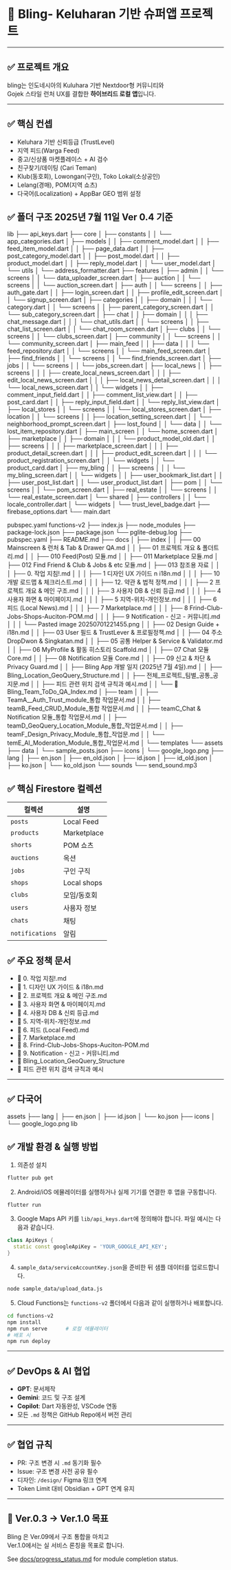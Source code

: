 # 🚀 Bling- Keluharan 기반 슈퍼앱 프로젝트

---

## ✅ 프로젝트 개요

bling는 인도네시아의 Kuluhara 기반 Nextdoor형 커뮤니티와  
Gojek 스타일 런처 UX를 결합한 **하이브리드 로컬 앱**입니다.

---

## ✅ 핵심 컨셉

- Keluhara 기반 신뢰등급 (TrustLevel)
- 지역 피드(Warga Feed)
- 중고/신상품 마켓플레이스 + AI 검수
- 친구찾기/데이팅 (Cari Teman)
- Klub(동호회), Lowongan(구인), Toko Lokal(소상공인)
- Lelang(경매), POM(지역 쇼츠)
- 다국어(Localization) + AppBar GEO 범위 설정

## ✅ 폴더 구조    2025년 7월 11일 Ver 0.4 기준

lib
├── api_keys.dart
├── core
│   ├── constants
│   │   └── app_categories.dart
│   ├── models
│   │   ├── comment_model.dart
│   │   ├── feed_item_model.dart
│   │   ├── page_data.dart
│   │   ├── post_category_model.dart
│   │   ├── post_model.dart
│   │   ├── product_model.dart
│   │   ├── reply_model.dart
│   │   └── user_model.dart
│   └── utils
│       └── address_formatter.dart
├── features
│   ├── admin
│   │   └── screens
│   │       └── data_uploader_screen.dart
│   ├── auction
│   │   └── screens
│   │       └── auction_screen.dart
│   ├── auth
│   │   └── screens
│   │       ├── auth_gate.dart
│   │       ├── login_screen.dart
│   │       ├── profile_edit_screen.dart
│   │       └── signup_screen.dart
│   ├── categories
│   │   ├── domain
│   │   │   └── category.dart
│   │   └── screens
│   │       ├── parent_category_screen.dart
│   │       └── sub_category_screen.dart
│   ├── chat
│   │   ├── domain
│   │   │   ├── chat_message.dart
│   │   │   └── chat_utils.dart
│   │   └── screens
│   │       ├── chat_list_screen.dart
│   │       └── chat_room_screen.dart
│   ├── clubs
│   │   └── screens
│   │       └── clubs_screen.dart
│   ├── community
│   │   └── screens
│   │       └── community_screen.dart
│   ├── main_feed
│   │   ├── data
│   │   │   └── feed_repository.dart
│   │   └── screens
│   │       └── main_feed_screen.dart
│   ├── find_friends
│   │   └── screens
│   │       └── find_friends_screen.dart
│   ├── jobs
│   │   └── screens
│   │       └── jobs_screen.dart
│   ├── local_news
│   │   ├── screens
│   │   │   ├── create_local_news_screen.dart
│   │   │   ├── edit_local_news_screen.dart
│   │   │   ├── local_news_detail_screen.dart
│   │   │   └── local_news_screen.dart
│   │   └── widgets
│   │       ├── comment_input_field.dart
│   │       ├── comment_list_view.dart
│   │       ├── post_card.dart
│   │       ├── reply_input_field.dart
│   │       └── reply_list_view.dart
│   ├── local_stores
│   │   └── screens
│   │       └── local_stores_screen.dart
│   ├── location
│   │   └── screens
│   │       ├── location_setting_screen.dart
│   │       └── neighborhood_prompt_screen.dart
│   ├── lost_found
│   │   └── data
│   │       └── lost_item_repository.dart
│   ├── main_screen
│   │   └── home_screen.dart
│   ├── marketplace
│   │   ├── domain
│   │   │   └── product_model_old.dart
│   │   ├── screens
│   │   │   ├── marketplace_screen.dart
│   │   │   ├── product_detail_screen.dart
│   │   │   ├── product_edit_screen.dart
│   │   │   └── product_registration_screen.dart
│   │   └── widgets
│   │       └── product_card.dart
│   ├── my_bling
│   │   ├── screens
│   │   │   └── my_bling_screen.dart
│   │   └── widgets
│   │       ├── user_bookmark_list.dart
│   │       ├── user_post_list.dart
│   │       └── user_product_list.dart
│   ├── pom
│   │   └── screens
│   │       └── pom_screen.dart
│   ├── real_estate
│   │   └── screens
│   │       └── real_estate_screen.dart
│   └── shared
│       ├── controllers
│       │   └── locale_controller.dart
│       └── widgets
│           └── trust_level_badge.dart
├── firebase_options.dart
└── main.dart

pubspec.yaml
functions-v2
├── index.js
├── node_modules
├── package-lock.json
├── package.json
└── pglite-debug.log
├── pubspec.yaml
├── README.md
├── docs
│   ├── index
│   │   ├── 00  Mainscreen & 런처 & Tab & Drawer QA.md
│   │   ├── 01  프로젝트 개요 & 폴더트리.md
│   │   ├── 010  Feed(Post) 모듈.md
│   │   ├── 011  Marketplace 모듈.md
│   ├── 012  Find Friend & Club & Jobs & etc 모듈.md
│   ├── 013 참조용 자료
│   │   │   ├── 0. 작업 지침!.md
│   │   │   ├── 1  디자인 UX 가이드 n i18n.md
│   │   │   ├── 10  개발 로드맵 & 체크리스트.md
│   │   │   ├── 12. 약관 & 법적 정책.md
│   │   │   ├── 2  프로젝트 개요 & 메인 구조.md
│   │   │   ├── 3  사용자 DB & 신뢰 등급.md
│   │   │   ├── 4  사용자 화면 & 마이페이지.md
│   │   │   ├── 5  지역-위치-개인정보.md
│   │   │   ├── 6  피드 (Local News).md
│   │   │   ├── 7  Marketplace.md
│   │   │   ├── 8  Frind-Club-Jobs-Shops-Auciton-POM.md
│   │   │   ├── 9  Notification - 신고 - 커뮤니티.md
│   │   │   └── Pasted image 20250701221455.png
│   │   ├── 02  Design Guide + i18n.md
│   │   ├── 03  User 필드 & TrustLever & 프로필정책.md
│   │   ├── 04  주소 DropDwon & Singkatan.md
│   │   ├── 05  공통 Helper & Service & Validator.md
│   │   ├── 06  MyProfile & 활동 히스토리 Scaffold.md
│   │   ├── 07  Chat 모듈 Core.md
│   │   ├── 08  Notification 모듈 Core.md
│   │   ├── 09  신고 & 차단 & Privacy Guard.md
│   │   ├── Bling App 개발 일지 (2025년 7월 4일).md
│   │   ├── Bling_Location_GeoQuery_Structure.md
│   │   ├── 전체_프로젝트_팀별_공통_공지문.md
│   │   ├── 피드 관련 위치 검색 규칙과 예시.md
│   │   └── 📌 Bling_Team_ToDo_QA_Index.md
│   ├── team
│   │   ├── TeamA__Auth_Trust_module_통합 작업문서.md
│   │   ├── teamB_Feed_CRUD_Module_통합 작업문서.md
│   │   ├── teamC_Chat & Notification 모듈_통합 작업문서.md
│   │   ├── teamD_GeoQuery_Location_Module_통합_작업문서.md
│   │   ├── teamF_Design_Privacy_Module_통합_작업문.md
│   │   └── temE_AI_Moderation_Module_통합_작업문서.md
│   └── templates 
└── assets
    ├── data
    │   └── sample_posts.json
    ├── icons
    │   └── google_logo.png
    ├── lang
    │   ├── en.json
    │   ├── en_old.json
    │   ├── id.json
    │   ├── id_old.json
    │   ├── ko.json
    │   └── ko_old.json
    └── sounds
        └── send_sound.mp3




## ✅ 핵심 Firestore 컬렉션

| 컬렉션             | 설명          |
| --------------- | ----------- |
| `posts`         | Local Feed  |
| `products`      | Marketplace |
| `shorts`        | POM 쇼츠      |
| `auctions`      | 옥션          |
| `jobs`          | 구인 구직       |
| `shops`         | Local shops |
| `clubs`         | 모임/동호회      |
| `users`         | 사용자 정보      |
| `chats`         | 채팅          |
| `notifications` | 알림          |


## ✅ 주요 정책 문서

- 📄 0. 작업 지침!.md
- 📄 1. 디자인 UX 가이드 & i18n.md
- 📄 2. 프로젝트 개요 & 메인 구조.md
- 📄 3. 사용자 화면 & 마이페이지.md
- 📄 4. 사용자 DB & 신뢰 등급.md
- 📄 5. 지역-위치-개인정보.md
- 📄 6. 피드 (Local Feed).md
- 📄 7. Marketplace.md
- 📄 8. Frind-Club-Jobs-Shops-Auciton-POM.md
- 📄 9. Notification - 신고 - 커뮤니티.md
- 📄 Bling_Location_GeoQuery_Structure
- 📄 피드 관련 위치 검색 규칙과 예시
---

## ✅ 다국어

assets
├── lang
│   ├── en.json
│   ├── id.json
│   └── ko.json
├── icons
│   └── google_logo.png
lib

## ✅ 개발 환경 & 실행 방법

1. 의존성 설치

```bash
flutter pub get
```

2. Android/iOS 에뮬레이터를 실행하거나 실제 기기를 연결한 후 앱을 구동합니다.

```bash
flutter run
```

3. Google Maps API 키를 `lib/api_keys.dart`에 정의해야 합니다. 파일 예시는 다음과 같습니다.

```dart
class ApiKeys {
  static const googleApiKey = 'YOUR_GOOGLE_API_KEY';
}
```

4. `sample_data/serviceAccountKey.json`을 준비한 뒤 샘플 데이터를 업로드합니다.

```bash
node sample_data/upload_data.js
```

5. Cloud Functions는 `functions-v2` 폴더에서 다음과 같이 실행하거나 배포합니다.

```bash
cd functions-v2
npm install
npm run serve      # 로컬 에뮬레이터
# 배포 시
npm run deploy
```

---

## ✅ DevOps & AI 협업

- **GPT**:  문서제작
- **Gemini**: 코드 밎 구조 설계
- **Copilot**: Dart 자동완성, VSCode 연동
- 모든 `.md` 정책은 GitHub Repo에서 버전 관리

---

## ✅ 협업 규칙

- PR: 구조 변경 시 `.md` 동기화 필수
- Issue: 구조 변경 사전 공유 필수
- 디자인: `/design/` Figma 링크 연계
- Token Limit 대비 Obsidian + GPT 연계 유지

---

## 🚀 Ver.0.3 → Ver.1.0 목표

Bling 은 Ver.09에서 구조 통합을 마치고  
Ver.1.0에서는 실 서비스 론칭을 목표로 합니다.

See [docs/progress_status.md](docs/progress_status.md) for module completion status.
